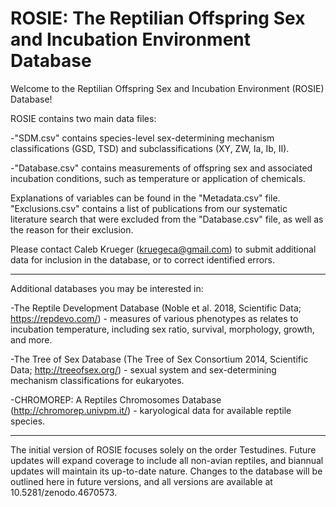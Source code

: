 # ROSIE: The Reptilian Offspring Sex and Incubation Environment Database

Welcome to the Reptilian Offspring Sex and Incubation Environment (ROSIE) Database!

ROSIE contains two main data files:

-"SDM.csv" contains species-level sex-determining mechanism classifications (GSD, TSD) and subclassifications (XY, ZW, Ia, Ib, II).

-"Database.csv" contains measurements of offspring sex and associated incubation conditions, such as temperature or application of chemicals.

Explanations of variables can be found in the "Metadata.csv" file. "Exclusions.csv" contains a list of publications from our systematic literature search that were excluded from the "Database.csv" file, as well as the reason for their exclusion.

Please contact Caleb Krueger (kruegeca@gmail.com) to submit additional data for inclusion in the database, or to correct identified errors.

----------------------------------------------------------------------------------------------------

Additional databases you may be interested in:

-The Reptile Development Database (Noble et al. 2018, Scientific Data; https://repdevo.com/) - measures of various phenotypes as relates to incubation temperature, including sex ratio, survival, morphology, growth, and more.

-The Tree of Sex Database (The Tree of Sex Consortium 2014, Scientific Data; http://treeofsex.org/) - sexual system and sex-determining mechanism classifications for eukaryotes.

-CHROMOREP: A Reptiles Chromosomes Database (http://chromorep.univpm.it/) - karyological data for available reptile species.

----------------------------------------------------------------------------------------------------

The initial version of ROSIE focuses solely on the order Testudines. Future updates will expand coverage to include all non-avian reptiles, and biannual updates will maintain its up-to-date nature. Changes to the database will be outlined here in future versions, and all versions are available at 10.5281/zenodo.4670573.
